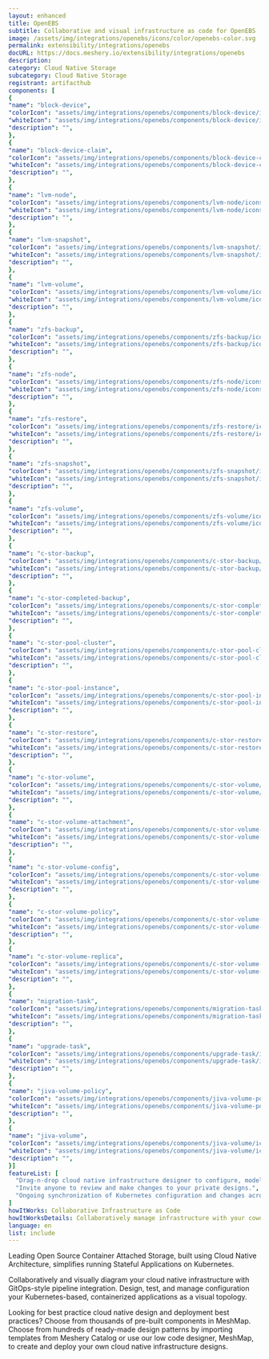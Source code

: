 ```yaml
---
layout: enhanced
title: OpenEBS
subtitle: Collaborative and visual infrastructure as code for OpenEBS
image: /assets/img/integrations/openebs/icons/color/openebs-color.svg
permalink: extensibility/integrations/openebs
docURL: https://docs.meshery.io/extensibility/integrations/openebs
description: 
category: Cloud Native Storage
subcategory: Cloud Native Storage
registrant: artifacthub
components: [
{
"name": "block-device",
"colorIcon": "assets/img/integrations/openebs/components/block-device/icons/color/block-device-color.svg",
"whiteIcon": "assets/img/integrations/openebs/components/block-device/icons/white/block-device-white.svg",
"description": "",
},
{
"name": "block-device-claim",
"colorIcon": "assets/img/integrations/openebs/components/block-device-claim/icons/color/block-device-claim-color.svg",
"whiteIcon": "assets/img/integrations/openebs/components/block-device-claim/icons/white/block-device-claim-white.svg",
"description": "",
},
{
"name": "lvm-node",
"colorIcon": "assets/img/integrations/openebs/components/lvm-node/icons/color/lvm-node-color.svg",
"whiteIcon": "assets/img/integrations/openebs/components/lvm-node/icons/white/lvm-node-white.svg",
"description": "",
},
{
"name": "lvm-snapshot",
"colorIcon": "assets/img/integrations/openebs/components/lvm-snapshot/icons/color/lvm-snapshot-color.svg",
"whiteIcon": "assets/img/integrations/openebs/components/lvm-snapshot/icons/white/lvm-snapshot-white.svg",
"description": "",
},
{
"name": "lvm-volume",
"colorIcon": "assets/img/integrations/openebs/components/lvm-volume/icons/color/lvm-volume-color.svg",
"whiteIcon": "assets/img/integrations/openebs/components/lvm-volume/icons/white/lvm-volume-white.svg",
"description": "",
},
{
"name": "zfs-backup",
"colorIcon": "assets/img/integrations/openebs/components/zfs-backup/icons/color/zfs-backup-color.svg",
"whiteIcon": "assets/img/integrations/openebs/components/zfs-backup/icons/white/zfs-backup-white.svg",
"description": "",
},
{
"name": "zfs-node",
"colorIcon": "assets/img/integrations/openebs/components/zfs-node/icons/color/zfs-node-color.svg",
"whiteIcon": "assets/img/integrations/openebs/components/zfs-node/icons/white/zfs-node-white.svg",
"description": "",
},
{
"name": "zfs-restore",
"colorIcon": "assets/img/integrations/openebs/components/zfs-restore/icons/color/zfs-restore-color.svg",
"whiteIcon": "assets/img/integrations/openebs/components/zfs-restore/icons/white/zfs-restore-white.svg",
"description": "",
},
{
"name": "zfs-snapshot",
"colorIcon": "assets/img/integrations/openebs/components/zfs-snapshot/icons/color/zfs-snapshot-color.svg",
"whiteIcon": "assets/img/integrations/openebs/components/zfs-snapshot/icons/white/zfs-snapshot-white.svg",
"description": "",
},
{
"name": "zfs-volume",
"colorIcon": "assets/img/integrations/openebs/components/zfs-volume/icons/color/zfs-volume-color.svg",
"whiteIcon": "assets/img/integrations/openebs/components/zfs-volume/icons/white/zfs-volume-white.svg",
"description": "",
},
{
"name": "c-stor-backup",
"colorIcon": "assets/img/integrations/openebs/components/c-stor-backup/icons/color/c-stor-backup-color.svg",
"whiteIcon": "assets/img/integrations/openebs/components/c-stor-backup/icons/white/c-stor-backup-white.svg",
"description": "",
},
{
"name": "c-stor-completed-backup",
"colorIcon": "assets/img/integrations/openebs/components/c-stor-completed-backup/icons/color/c-stor-completed-backup-color.svg",
"whiteIcon": "assets/img/integrations/openebs/components/c-stor-completed-backup/icons/white/c-stor-completed-backup-white.svg",
"description": "",
},
{
"name": "c-stor-pool-cluster",
"colorIcon": "assets/img/integrations/openebs/components/c-stor-pool-cluster/icons/color/c-stor-pool-cluster-color.svg",
"whiteIcon": "assets/img/integrations/openebs/components/c-stor-pool-cluster/icons/white/c-stor-pool-cluster-white.svg",
"description": "",
},
{
"name": "c-stor-pool-instance",
"colorIcon": "assets/img/integrations/openebs/components/c-stor-pool-instance/icons/color/c-stor-pool-instance-color.svg",
"whiteIcon": "assets/img/integrations/openebs/components/c-stor-pool-instance/icons/white/c-stor-pool-instance-white.svg",
"description": "",
},
{
"name": "c-stor-restore",
"colorIcon": "assets/img/integrations/openebs/components/c-stor-restore/icons/color/c-stor-restore-color.svg",
"whiteIcon": "assets/img/integrations/openebs/components/c-stor-restore/icons/white/c-stor-restore-white.svg",
"description": "",
},
{
"name": "c-stor-volume",
"colorIcon": "assets/img/integrations/openebs/components/c-stor-volume/icons/color/c-stor-volume-color.svg",
"whiteIcon": "assets/img/integrations/openebs/components/c-stor-volume/icons/white/c-stor-volume-white.svg",
"description": "",
},
{
"name": "c-stor-volume-attachment",
"colorIcon": "assets/img/integrations/openebs/components/c-stor-volume-attachment/icons/color/c-stor-volume-attachment-color.svg",
"whiteIcon": "assets/img/integrations/openebs/components/c-stor-volume-attachment/icons/white/c-stor-volume-attachment-white.svg",
"description": "",
},
{
"name": "c-stor-volume-config",
"colorIcon": "assets/img/integrations/openebs/components/c-stor-volume-config/icons/color/c-stor-volume-config-color.svg",
"whiteIcon": "assets/img/integrations/openebs/components/c-stor-volume-config/icons/white/c-stor-volume-config-white.svg",
"description": "",
},
{
"name": "c-stor-volume-policy",
"colorIcon": "assets/img/integrations/openebs/components/c-stor-volume-policy/icons/color/c-stor-volume-policy-color.svg",
"whiteIcon": "assets/img/integrations/openebs/components/c-stor-volume-policy/icons/white/c-stor-volume-policy-white.svg",
"description": "",
},
{
"name": "c-stor-volume-replica",
"colorIcon": "assets/img/integrations/openebs/components/c-stor-volume-replica/icons/color/c-stor-volume-replica-color.svg",
"whiteIcon": "assets/img/integrations/openebs/components/c-stor-volume-replica/icons/white/c-stor-volume-replica-white.svg",
"description": "",
},
{
"name": "migration-task",
"colorIcon": "assets/img/integrations/openebs/components/migration-task/icons/color/migration-task-color.svg",
"whiteIcon": "assets/img/integrations/openebs/components/migration-task/icons/white/migration-task-white.svg",
"description": "",
},
{
"name": "upgrade-task",
"colorIcon": "assets/img/integrations/openebs/components/upgrade-task/icons/color/upgrade-task-color.svg",
"whiteIcon": "assets/img/integrations/openebs/components/upgrade-task/icons/white/upgrade-task-white.svg",
"description": "",
},
{
"name": "jiva-volume-policy",
"colorIcon": "assets/img/integrations/openebs/components/jiva-volume-policy/icons/color/jiva-volume-policy-color.svg",
"whiteIcon": "assets/img/integrations/openebs/components/jiva-volume-policy/icons/white/jiva-volume-policy-white.svg",
"description": "",
},
{
"name": "jiva-volume",
"colorIcon": "assets/img/integrations/openebs/components/jiva-volume/icons/color/jiva-volume-color.svg",
"whiteIcon": "assets/img/integrations/openebs/components/jiva-volume/icons/white/jiva-volume-white.svg",
"description": "",
}]
featureList: [
  "Drag-n-drop cloud native infrastructure designer to configure, model, and deploy your workloads.",
  "Invite anyone to review and make changes to your private designs.",
  "Ongoing synchronization of Kubernetes configuration and changes across any number of clusters."
]
howItWorks: Collaborative Infrastructure as Code
howItWorksDetails: Collaboratively manage infrastructure with your coworkers synchronously sharing the same designs.
language: en
list: include
---
```

<p>
Leading Open Source Container Attached Storage, built using Cloud Native Architecture, simplifies running Stateful Applications on Kubernetes.
</p>
<p>
    Collaboratively and visually diagram your cloud native infrastructure with GitOps-style pipeline integration. Design, test, and manage configuration your Kubernetes-based, containerized applications as a visual topology.
</p>
<p>
    Looking for best practice cloud native design and deployment best practices? Choose from thousands of pre-built components in MeshMap. Choose from hundreds of ready-made design patterns by importing templates from Meshery Catalog or use our low code designer, MeshMap, to create and deploy your own cloud native infrastructure designs.
</p>
